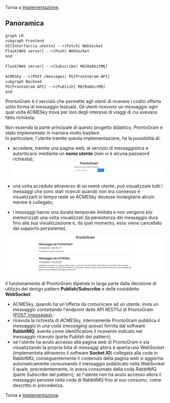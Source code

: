 Torna a [Implementazione](../implementazione.md).

## Panoramica

```mermaid
graph LR
subgraph Frontend
UI[Interfaccia utente] -->|Fetch| WebSocket 
Flask[Web server] -->|Push| WebSocket
end

Flask[Web server] -->|Subscribe| MQ[RabbitMQ]

ACMESky -->|POST /messages| PG[ProntoGram API]
subgraph Backend
PG[ProntoGram API] -->|Publish| MQ[RabbitMQ]
end
```

ProntoGram è il servizio che permette agli utenti di ricevere i codici offerta sotto forma di messaggio testuale.
Gli utenti ricevono un messaggio ogni qual volta ACMESky trova per loro degli interessi di viaggi di cui avevano fatto richiesta.

Non essendo la parte principale di questo progetto didattico, ProntoGram è stato implementato in maniera molto basilare.  
In particolare, l'utente tramite questa implementazione, ha la possibilità di:

- accedere, tramite una pagina web, al servizio di messaggistica e autenticarsi mediante un **nome utente** (non vi è alcuna password richiesta);
    ![!Pagina di login di ProntoGram](../assets/implementazione/homepage_prontogram.png)

- una volta acceduto attraverso di un nome utente, può visualizzare tutti i messaggi che sono stati ricevuti quando non era connesso e visualizzarli in tempo reale se ACMESky dovesse inviargliene alcuni mentre è collegato;
- i messaggi hanno una durata temporale limitata e non vengono più memorizzati una volta visualizzati (la persistenza del messaggio dura fino alla sua visualizzazione e, da quel momento, esso viene cancellato dal supporto persistente).

![!Ricezione messaggio](../assets/implementazione/prontogram_message.png)

Il funzionamento di ProntoGram dipende in larga parte dalla decisione di utilizzo del design pattern **Publish/Subscribe** e delle cosiddette **WebSocket**:

- ACMESky, quando ha un'offerta da comunicare ad un utente, invia un messaggio contattando l'endpoint delle API RESTful di ProntoGram ([POST /messages](../serviziweb/prontogram.md#sendMessage));
- ricevuta la richiesta di ACMESky, internamente ProntoGram pubblica il messaggio in una coda (*messaging queue*) fornita dal software **RabbitMQ**, avente come identificatore il ricevente indicato nel messaggio ricevuto (parte *Publish* del pattern);
- se l'utente ha avuto accesso alla pagina web di ProntoGram e sta visualizzando la propria lista di messaggi allora è aperta una WebSocket (implementata attraverso il software **Socket.IO**) collegata alla coda in RabbitMQ, conseguentemente il contenuto della pagina web si aggiorna automaticamente consumando il messaggio pubblicato nella WebSocket il quale, precedentemente, lo aveva consumato dalla coda RabbitMQ (parte *Subscribe* del pattern); se l'utente non ha avuto accesso allora il messaggio persiste nella coda di RabbitMQ fino al suo consumo, come descritto in precedenza.


Torna a [Implementazione](../implementazione.md).
